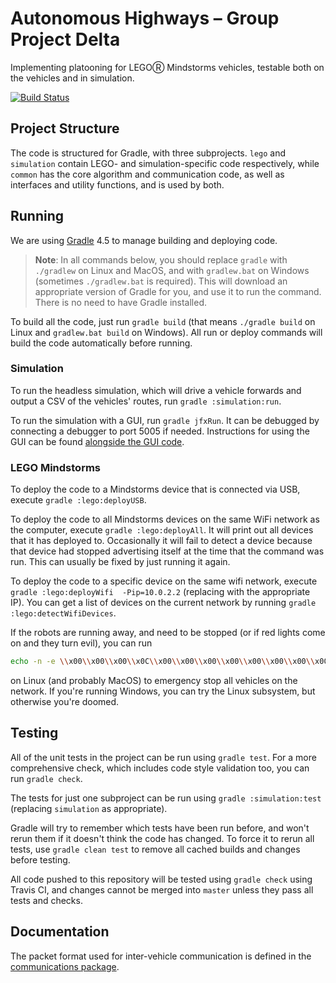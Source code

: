 # Autonomous Highways – Group Project Delta

Implementing platooning for LEGOⓇ Mindstorms vehicles, testable both on the vehicles and in simulation.

[![Build Status](https://travis-ci.com/jackwickham/group-project-delta.svg?token=DtrLKaeqQLW7MbyBRvfb&branch=master)](https://travis-ci.com/jackwickham/group-project-delta)

## Project Structure
The code is structured for Gradle, with three subprojects. `lego` and `simulation` contain LEGO- and simulation-specific code respectively, while `common` has the core algorithm and communication code, as well as interfaces and utility functions, and is used by both.

## Running
We are using [Gradle](https://gradle.org/) 4.5 to manage building and deploying code.

> **Note**: In all commands below, you should replace `gradle` with `./gradlew` on Linux and MacOS, and with `gradlew.bat` on Windows (sometimes `./gradlew.bat` is required). This will download an appropriate version of Gradle for you, and use it to run the command. There is no need to have Gradle installed.

To build all the code, just run `gradle build` (that means `./gradle build` on Linux and `gradlew.bat build` on Windows). All run or deploy commands will build the code automatically before running.

### Simulation
To run the headless simulation, which will drive a vehicle forwards and output a CSV of the vehicles' routes, run `gradle :simulation:run`.

To run the simulation with a GUI, run `gradle jfxRun`. It can be debugged by connecting a debugger to port 5005 if needed. Instructions for using the GUI can be found [alongside the GUI code](simulation/src/main/java/uk/ac/cam/cl/group_project/delta/simulation/gui/README.md).

### LEGO Mindstorms
To deploy the code to a Mindstorms device that is connected via USB, execute `gradle :lego:deployUSB`.

To deploy the code to all Mindstorms devices on the same WiFi network as the computer, execute `gradle :lego:deployAll`. It will print out all devices that it has deployed to. Occasionally it will fail to detect a device because that device had stopped advertising itself at the time that the command was run. This can usually be fixed by just running it again.

To deploy the code to a specific device on the same wifi network, execute `gradle :lego:deployWifi  -Pip=10.0.2.2` (replacing with the appropriate IP). You can get a list of devices on the current network by running `gradle :lego:detectWifiDevices`.

If the robots are running away, and need to be stopped (or if red lights come on and they turn evil), you can run
```bash
echo -n -e \\x00\\x00\\x00\\x0C\\x00\\x00\\x00\\x00\\x00\\x00\\x00\\x00 | nc -4u -w1 10.0.2.255 5187
```
on Linux (and probably MacOS) to emergency stop all vehicles on the network. If you're running Windows, you can try the Linux subsystem, but otherwise you're doomed.

## Testing
All of the unit tests in the project can be run using `gradle test`. For a more comprehensive check, which includes code style validation too, you can run `gradle check`.

The tests for just one subproject can be run using `gradle :simulation:test` (replacing `simulation` as appropriate).

Gradle will try to remember which tests have been run before, and won't rerun them if it doesn't think the code has changed. To force it to rerun all tests, use `gradle clean test` to remove all cached builds and changes before testing.

All code pushed to this repository will be tested using `gradle check` using Travis CI, and changes cannot be merged into `master` unless they pass all tests and checks.

## Documentation
The packet format used for inter-vehicle communication is defined in the [communications package](common/src/main/java/uk/ac/cam/cl/group_project/delta/algorithm/communications/README.md).

